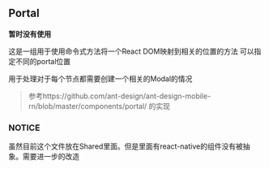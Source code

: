 ## Portal

**暂时没有使用**

这是一组用于使用命令式方法将一个React DOM映射到相关的位置的方法
可以指定不同的portal位置

用于处理对于每个节点都需要创建一个相关的Modal的情况

> 参考https://github.com/ant-design/ant-design-mobile-rn/blob/master/components/portal/ 的实现


### NOTICE

虽然目前这个文件放在Shared里面。但是里面有react-native的组件没有被抽象。需要进一步的改造
